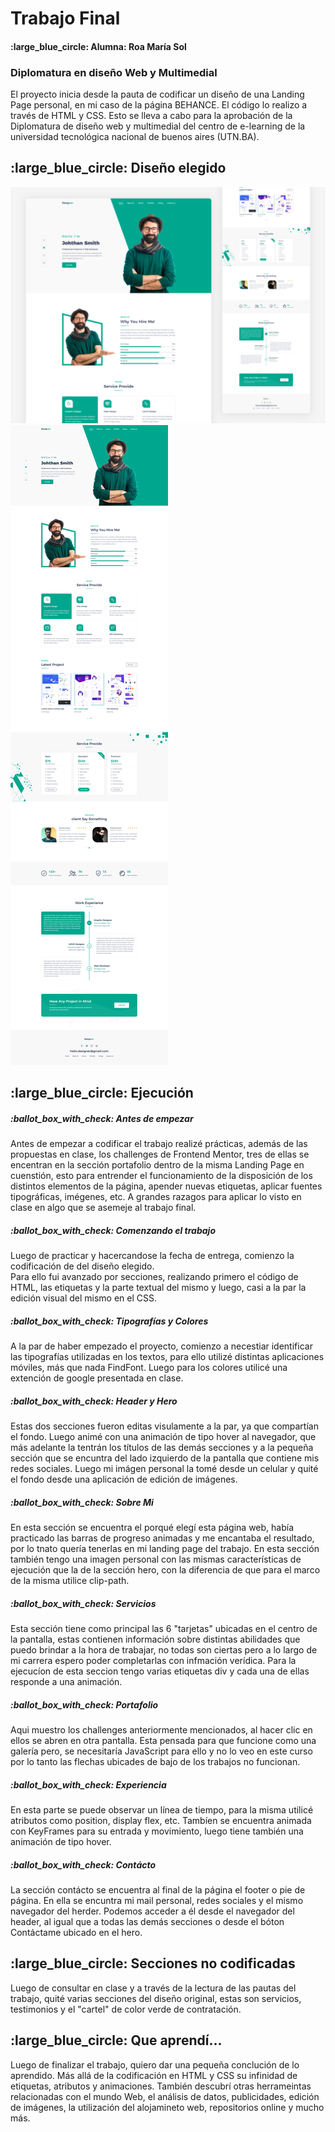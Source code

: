 <h1>Trabajo Final</h1>
<h4>:large_blue_circle: Alumna: Roa María Sol</h4>
<h3>Diplomatura en diseño Web y Multimedial</h3>

El proyecto inicia desde la pauta de codificar un diseño de una Landing Page personal, en mi caso de la página BEHANCE. El código lo realizo a través de HTML y CSS. Esto se lleva a cabo para la aprobación de la Diplomatura de diseño web y multimedial del centro de e-learning de la universidad tecnológica nacional de buenos aires (UTN.BA). 

<h2>:large_blue_circle: Diseño elegido</h2>

<img src="imagenes-readme/LP-2.png">
<img src="imagenes-readme/LP-1.png">

  <h2>:large_blue_circle: Ejecución</h2>

<h5>:ballot_box_with_check: Antes de empezar</h5>
Antes de empezar a codificar el trabajo realizé prácticas, además de las propuestas en clase, los challenges de Frontend Mentor, tres de ellas se encentran en la sección portafolio dentro de la misma Landing Page en cuenstión, esto para entrender el funcionamiento de la disposición de los distintos elementos de la página, apender nuevas etiquetas, aplicar fuentes tipográficas, imégenes, etc. A grandes razagos para aplicar lo visto en clase en algo que se asemeje al trabajo final. 

<h5>:ballot_box_with_check: Comenzando el trabajo</h5>
Luego de practicar y hacercandose la fecha de entrega, comienzo la codificación de del diseño elegido. <br>
Para ello fui avanzado por secciones, realizando primero el código de HTML, las etiquetas y la parte textual del mismo y luego, casi a la par la edición visual del mismo en el CSS.

<h5>:ballot_box_with_check: Tipografías y Colores</h5>
A la par de haber empezado el proyecto, comienzo a necestiar identificar las tipografías utilizadas en los textos, para ello utilizé distintas aplicaciones móviles, más que nada FindFont. Luego para los colores utilicé una extención de google presentada en clase.

<h5>:ballot_box_with_check: Header y Hero</h5>
Estas dos secciones fueron editas visulamente a la par, ya que compartían el fondo. Luego animé con una animación de tipo hover al navegador, que más adelante la tentrán los títulos de las demás secciones y a la pequeña sección que se encuntra del lado izquierdo de la pantalla que contiene mis redes sociales. Luego mi imágen personal la tomé desde un celular y quité el fondo desde una aplicación de edición de imágenes. 

<h5>:ballot_box_with_check: Sobre Mi</h5>
En esta sección se encuentra el porqué elegí esta página web, había practicado las barras de progreso animadas y me encantaba el resultado, por lo tnato quería tenerlas en mi landing page del trabajo. En esta sección también tengo una imagen personal con las mismas características de ejecución que la de la sección hero, con la diferencia de que para el marco de la misma utilice clip-path.

<h5>:ballot_box_with_check: Servicios</h5>
Esta sección tiene como principal las 6 "tarjetas" ubicadas en el centro de la pantalla, estas contienen información sobre distintas abilidades que puedo brindar a la hora de trabajar, no todas son ciertas pero a lo largo de mi carrera espero poder completarlas con infmación verídica. Para la ejecucíon de esta seccion tengo varias etiquetas div y cada una de ellas responde a una animación.

<h5>:ballot_box_with_check: Portafolio</h5>
Aqui muestro los challenges anteriormente mencionados, al hacer clic en ellos se abren en otra pantalla. Esta pensada para que funcione como una galería pero, se necesitaría JavaScript para ello y no lo veo en este curso por lo tanto las flechas ubicades de bajo de los trabajos no funcionan.

<h5>:ballot_box_with_check: Experiencia</h5>
En esta parte se puede observar un línea de tiempo, para la misma utilicé atributos como position, display flex, etc. Tambíen se encuentra animada con KeyFrames para su entrada y movimiento, luego tiene también una animación de tipo hover.

<h5>:ballot_box_with_check: Contácto</h5>
La sección contácto se encuentra al final de la página el footer o pie de página. En ella se encuntra mi mail personal, redes sociales y el mismo navegador del herder. Podemos acceder a él desde el navegador del header, al igual que a todas las demás secciones o desde el bóton Contáctame ubicado en el hero. 

<h2>:large_blue_circle: Secciones no codificadas</h2>
Luego de consultar en clase y a través de la lectura de las pautas del trabajo, quité varias secciones del diseño original, estas son servicios, testimonios y el "cartel" de color verde de contratación. 

<h2>:large_blue_circle: Que aprendí...</h2>
Luego de finalizar el trabajo, quiero dar una pequeña conclución de lo aprendido. Más allá de la codificación en HTML y CSS su infinidad de etiquetas, atributos y animaciones. También descubrí otras herrameintas relacionadas con el mundo Web, el análisis de datos, publicidades, edición de imágenes, la utilización del alojamineto web, repositorios online y mucho más. 
